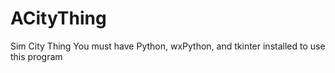 ACityThing
==========

Sim City Thing
You must have Python, wxPython, and tkinter installed to use this program